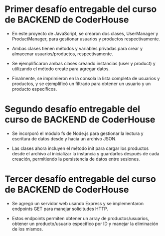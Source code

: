 # Primer desafío entregable del curso de BACKEND de CoderHouse

- En este proyecto de JavaScript, se crearon dos clases, UserManager y ProductManager, para gestionar usuarios y productos respectivamente.

- Ambas clases tienen métodos y variables privadas para crear y almacenar usuarios/productos, respectivamente.

- Se ejemplificaron ambas clases creando instancias (user y product) y utilizando el método create para agregar datos.

- Finalmente, se imprimieron en la consola la lista completa de usuarios y productos, y se ejemplificó un filtrado para obtener un usuario y un producto específicos.

# Segundo desafío entregable del curso de BACKEND de CoderHouse

- Se incorporó el módulo fs de Node.js para gestionar la lectura y escritura de datos desde y hacia un archivo JSON.

- Las clases ahora incluyen el método init para cargar los productos desde el archivo al inicializar la instancia y guardarlos después de cada creación, permitiendo la persistencia de datos entre sesiones.

# Tercer desafío entregable del curso de BACKEND de CoderHouse

- Se agregó un servidor web usando Express y se implementaron endpoints GET para manejar solicitudes HTTP.

- Estos endpoints permiten obtener un array de productos/usuarios, obtener un producto/usuario específico por ID y manejar la eliminación de los mismos.
